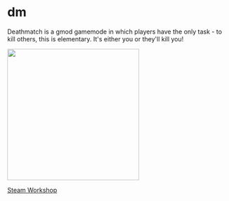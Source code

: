 # dm
Deathmatch is a gmod gamemode in which players have the only task - to kill others, this is elementary. It's either you or they'll kill you!

<img src="https://i.imgur.com/5ljMxJk.jpeg" width="300"/>

[Steam Workshop](https://steamcommunity.com/sharedfiles/filedetails/?id=2589518973)
